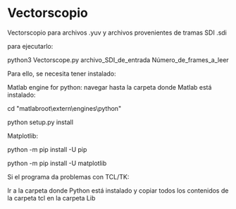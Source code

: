 # Vectorscopio

Vectorscopio para archivos .yuv y archivos provenientes de tramas SDI .sdi

para ejecutarlo:

python3 Vectorscope.py archivo_SDI_de_entrada Número_de_frames_a_leer

Para ello, se necesita tener instalado:

Matlab engine for python: navegar hasta la carpeta donde Matlab está instalado:

cd "matlabroot\extern\engines\python"

python setup.py install

Matplotlib:

python -m pip install -U pip

python -m pip install -U matplotlib

Si el programa da problemas con TCL/TK:

Ir a la carpeta donde Python está instalado y copiar todos los contenidos de la carpeta tcl
en la carpeta Lib
